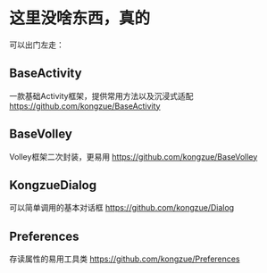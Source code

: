 # 这里没啥东西，真的
可以出门左走：

## BaseActivity
一款基础Activity框架，提供常用方法以及沉浸式适配
https://github.com/kongzue/BaseActivity

## BaseVolley
Volley框架二次封装，更易用
https://github.com/kongzue/BaseVolley

## KongzueDialog
可以简单调用的基本对话框
https://github.com/kongzue/Dialog

## Preferences
存读属性的易用工具类
https://github.com/kongzue/Preferences

